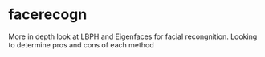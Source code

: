 # facerecogn
More in depth look at LBPH and Eigenfaces for facial recongnition. Looking to determine pros and cons of each method
